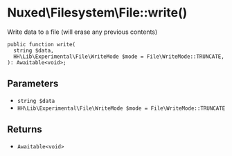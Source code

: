 # Nuxed\\Filesystem\\File::write()




Write data to a file (will erase any previous contents)




``` Hack
public function write(
  string $data,
  HH\Lib\Experimental\File\WriteMode $mode = File\WriteMode::TRUNCATE,
): Awaitable<void>;
```




## Parameters




+ ` string $data `
+ ` HH\Lib\Experimental\File\WriteMode $mode = File\WriteMode::TRUNCATE `




## Returns




* ` Awaitable<void> `